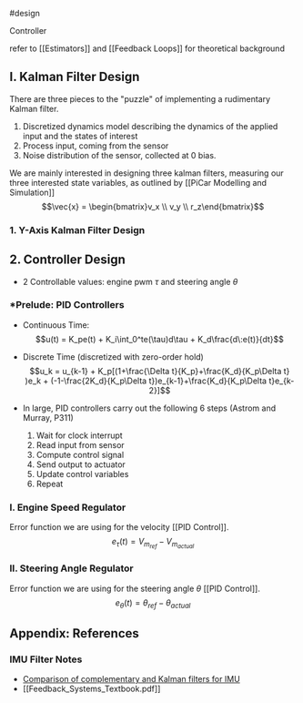  #design

Controller 

refer to [[Estimators]] and [[Feedback Loops]] for theoretical background

## I. Kalman Filter Design

There are three pieces to the "puzzle" of implementing a rudimentary Kalman filter. 
1. Discretized dynamics model describing the dynamics of the applied input and the states of interest
2. Process input, coming from the sensor
3. Noise distribution of the sensor, collected at 0 bias.

We are mainly interested in designing three kalman filters, measuring our three interested state variables, as outlined by [[PiCar Modelling and Simulation]]
$$\vec{x} = \begin{bmatrix}v_x \\ v_y \\ r_z\end{bmatrix}$$

### 1. Y-Axis Kalman Filter Design


## 2. Controller Design

- 2 Controllable values: engine pwm $\tau$ and steering angle $\theta$ 

### *Prelude: PID Controllers
- Continuous Time:
$$u(t) = K_pe(t) + K_i\int_0^te(\tau)d\tau + K_d\frac{d\:e(t)}{dt}$$

- Discrete Time (discretized with zero-order hold)
$$u_k = u_{k-1} + K_p[(1+\frac{\Delta t}{K_p}+\frac{K_d}{K_p\Delta t} )e_k + (-1-\frac{2K_d}{K_p\Delta t})e_{k-1}+\frac{K_d}{K_p\Delta t}e_{k-2}]$$
- In large, PID controllers carry out the following 6 steps (Astrom and Murray, P311)
	1. Wait for clock interrupt
	2. Read input from sensor
	3. Compute control signal
	4. Send output to actuator
	5. Update control variables
	6. Repeat

### I. Engine Speed Regulator

Error function we are using for the velocity [[PID Control]].
$$e_\tau(t) = V_{m_{ref}} - V_{m_{actual}}$$


### II. Steering Angle Regulator

Error function we are using for the steering angle $\theta$ [[PID Control]].
$$e_\theta(t) = \theta_{ref} - \theta_{actual}$$

## Appendix: References

### IMU Filter Notes
- [Comparison of complementary and Kalman filters for IMU](https://aip.scitation.org/doi/pdf/10.1063/1.5018520#:~:text=Since%20Kalman%20filter%20is%20a,the%20statistically%20most%20optimal%20value.)
- [[Feedback_Systems_Textbook.pdf]]

